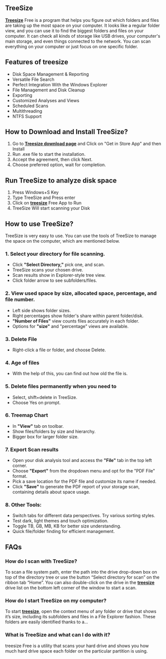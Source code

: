 ## TreeSize



**[Treesize](https://tree-size.github.io/)** Free is a program that helps you figure out which folders and files are taking up the most space on your computer. It looks like a regular folder view, and you can use it to find the biggest folders and files on your computer. It can check all kinds of storage like USB drives, your computer's main storage, and even things connected to the network. You can scan everything on your computer or just focus on one specific folder.

## Features of treesize

* Disk Space Management & Reporting
* Versatile File Search
* Perfect Integration With the Windows Explorer
* File Management and Disk Cleanup
* Exporting
* Customized Analyses and Views
* Scheduled Scans
* Multithreading
* NTFS Support



## How to Download and Install TreeSize?

1. Go to **[Treesize download page](https://apps.microsoft.com/store/detail/treesize-free/XP9M26RSCLNT88)** and Click on "Get in Store App" and then Install
2. Run .exe file to start the installation.
3. Accept the agreement, then click Next.
4. Choose preferred option, wait for completion.




## Run TreeSize to analyze disk space


1. Press Windows+S Key
2. Type TreeSize and Press enter
3. Click on **[treesize](https://tree-size.github.io/)** Free App to Run
4. TreeSize Will start scanning your Disk



## How to use TreeSize?

TreeSize is very easy to use. You can use the tools of TreeSize to manage the space on the computer, which are mentioned below.


### 1. Select your directory for file scanning.


* Click **"Select Directory,"** pick one, and scan.
* TreeSize scans your chosen drive.
* Scan results show in Explorer-style tree view.
* Click folder arrow to see subfolders/files.




### 2. View used space by size, allocated space, percentage, and file number.

* Left side shows folder sizes.
* Right percentages show folder's share within parent folder/disk.
* **"Number of Files"** view counts files accurately in each folder.
* Options for **"size"** and "percentage" views are available.


### 3. Delete File


* Right-click a file or folder, and choose Delete.



### 4. Age of files

* With the help of this, you can find out how old the file is.



### 5. Delete files permanently when you need to


* Select, shift+delete in TreeSize.
* Choose Yes on prompt.



### 6. Treemap Chart

* In **"View"** tab on toolbar.
* Show files/folders by size and hierarchy.
* Bigger box for larger folder size.




### 7. Export Scan results


* Open your disk analysis tool and access the **"File"** tab in the top left corner.
* Choose **"Export"** from the dropdown menu and opt for the "PDF File" format.
*  Pick a save location for the PDF file and customize its name if needed.
* Click **"Save"** to generate the PDF report of your storage scan, containing details about space usage. 



### 8. Other Tools:

* Switch tabs for different data perspectives. Try various sorting styles.
* Test dark, light themes and touch optimization.
* Toggle TB, GB, MB, KB for better size understanding.
* Quick file/folder finding for efficient management.

## FAQs


### How do I scan with TreeSize?
To scan a file system path, enter the path into the drive drop-down box on top of the directory tree or use the button “Select directory for scan” on the ribbon tab “Home”. You can also double-click on the drive in the **[treesize](https://tree-size.github.io/)** drive list on the bottom left corner of the window to start a scan.

### How do I start TreeSize on my computer?
To start **[treesize](https://tree-size.github.io/)**, open the context menu of any folder or drive that shows it’s size, including its subfolders and files in a File Explorer fashion. These folders are easily identified thanks to a…

### What is TreeSize and what can I do with it?
treesize Free is a utility that scans your hard drive and shows you how much hard drive space each folder on the particular partition is using.



